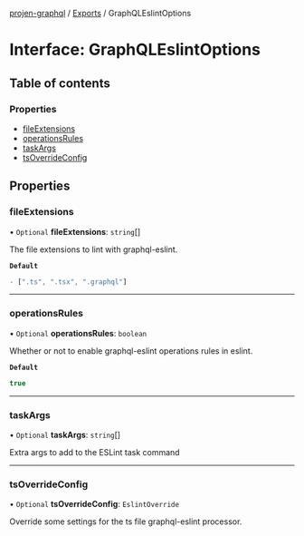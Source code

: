 [projen-graphql](../README.md) / [Exports](../modules.md) / GraphQLEslintOptions

# Interface: GraphQLEslintOptions

## Table of contents

### Properties

- [fileExtensions](GraphQLEslintOptions.md#fileextensions)
- [operationsRules](GraphQLEslintOptions.md#operationsrules)
- [taskArgs](GraphQLEslintOptions.md#taskargs)
- [tsOverrideConfig](GraphQLEslintOptions.md#tsoverrideconfig)

## Properties

### fileExtensions

• `Optional` **fileExtensions**: `string`[]

The file extensions to lint with graphql-eslint.

**`Default`**

```ts
- [".ts", ".tsx", ".graphql"]
```

___

### operationsRules

• `Optional` **operationsRules**: `boolean`

Whether or not to enable graphql-eslint operations rules in eslint.

**`Default`**

```ts
true
```

___

### taskArgs

• `Optional` **taskArgs**: `string`[]

Extra args to add to the ESLint task command

___

### tsOverrideConfig

• `Optional` **tsOverrideConfig**: `EslintOverride`

Override some settings for the ts file graphql-eslint processor.
